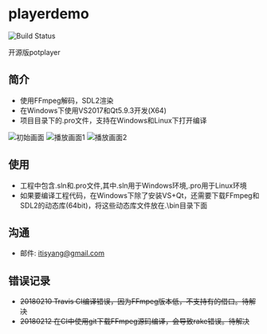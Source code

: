 # playerdemo
![Build Status](https://travis-ci.org/itisyang/playerdemo.svg?branch=master)

开源版potplayer

## 简介
- 使用FFmpeg解码，SDL2渲染
- 在Windows下使用VS2017和Qt5.9.3开发(X64)
- 项目目录下的.pro文件，支持在Windows和Linux下打开编译

![初始画面](https://raw.githubusercontent.com/itisyang/MyImages/master/playerdemo/0.png)
![播放画面1](https://raw.githubusercontent.com/itisyang/MyImages/master/playerdemo/1.png)
![播放画面2](https://raw.githubusercontent.com/itisyang/MyImages/master/playerdemo/2.png)



## 使用
- 工程中包含.sln和.pro文件,其中.sln用于Windows环境,.pro用于Linux环境
- 如果要编译工程代码，在Windows下除了安装VS+Qt，还需要下载FFmpeg和SDL2的动态库(64bit)，将这些动态库文件放在.\bin目录下面

## 沟通
- 邮件: itisyang@gmail.com

## 错误记录
- ~~20180210 Travis CI编译错误，因为FFmpeg版本低，不支持有的借口。待解决~~
- ~~20180212 在CI中使用git下载FFmpeg源码编译，会导致rake错误。待解决~~

